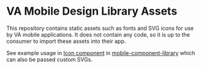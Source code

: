 # VA Mobile Design Library Assets
This repository contains static assets such as fonts and SVG icons for use by VA mobile applications. It does not contain any code, so it is up to the consumer to import these assets into their app.

See example usage in [Icon component](https://github.com/department-of-veterans-affairs/va-mobile-library/blob/main/packages/components/src/components/Icon/Icon.tsx) in [mobile-component-library](https://github.com/department-of-veterans-affairs/va-mobile-library/blob/main/packages/components/package.json) which can also be passed custom SVGs.

